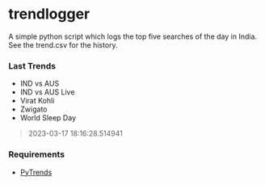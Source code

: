 # trendlogger
A simple python script which logs the top five searches of the day in India.<br>See the trend.csv for the history.<br>

<!-- Last Trends -->
### Last Trends
* IND vs AUS
* IND vs AUS Live
* Virat Kohli
* Zwigato
* World Sleep Day
> 2023-03-17 18:16:28.514941

<!-- Requirements -->
### Requirements
* [PyTrends](https://github.com/dreyco676/pytrends)

